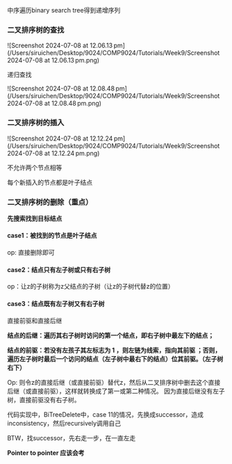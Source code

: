 中序遍历binary search tree得到递增序列



### 二叉排序树的查找

![Screenshot 2024-07-08 at 12.06.13 pm](/Users/siruichen/Desktop/9024/COMP9024/Tutorials/Week9/Screenshot 2024-07-08 at 12.06.13 pm.png)

递归查找

![Screenshot 2024-07-08 at 12.08.48 pm](/Users/siruichen/Desktop/9024/COMP9024/Tutorials/Week9/Screenshot 2024-07-08 at 12.08.48 pm.png)



### 二叉排序树的插入

![Screenshot 2024-07-08 at 12.12.24 pm](/Users/siruichen/Desktop/9024/COMP9024/Tutorials/Week9/Screenshot 2024-07-08 at 12.12.24 pm.png)

不允许两个节点相等

每个新插入的节点都是叶子结点



### 二叉排序树的删除（重点）

**先搜索找到目标结点**

#### case1：被找到的节点是叶子结点

op: 直接删除即可

#### case2：结点只有左子树或只有右子树

op：让z的子树称为z父结点的子树（让z的子树代替z的位置）

#### case3：结点既有左子树又有右子树

直接前驱和直接后继

**结点的后继：遍历其右子树时访问的第一个结点，即右子树中最左下的结点；**

**结点的前驱：若没有左孩子其左标志为 1 ，则左链为线索，指向其前驱 ；否则，遍历左子树时最后一个访问的结点（左子树中最右下的结点）位其前驱。（左子树右下）**



Op: 则令z的直接后继（或直接前驱）替代z，然后从二叉排序树中删去这个直接后继（或直接前驱），这样就转换成了第一或第二种情况。 因为直接后继没有左子树，直接前驱没有右子树。

代码实现中，BiTreeDelete中，case 11的情况，先换成successor，造成inconsistency，然后recursively调用自己

BTW，找successor，先右走一步，在一直左走

**Pointer to pointer 应该会考**